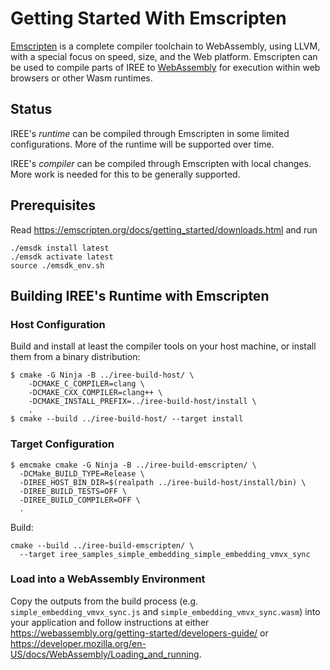 # Getting Started With Emscripten

[Emscripten](https://emscripten.org/index.html) is a complete compiler
toolchain to WebAssembly, using LLVM, with a special focus on speed, size, and
the Web platform. Emscripten can be used to compile parts of IREE to
[WebAssembly](https://webassembly.org/) for execution within web browsers or
other Wasm runtimes.

## Status

IREE's _runtime_ can be compiled through Emscripten in some limited
configurations. More of the runtime will be supported over time.

IREE's _compiler_ can be compiled through Emscripten with local changes. More
work is needed for this to be generally supported.

## Prerequisites

Read https://emscripten.org/docs/getting_started/downloads.html and run

```
./emsdk install latest
./emsdk activate latest
source ./emsdk_env.sh
```

## Building IREE's Runtime with Emscripten

### Host Configuration

Build and install at least the compiler tools on your host machine, or install
them from a binary distribution:

```shell
$ cmake -G Ninja -B ../iree-build-host/ \
    -DCMAKE_C_COMPILER=clang \
    -DCMAKE_CXX_COMPILER=clang++ \
    -DCMAKE_INSTALL_PREFIX=../iree-build-host/install \
    .
$ cmake --build ../iree-build-host/ --target install
```

### Target Configuration

```shell
$ emcmake cmake -G Ninja -B ../iree-build-emscripten/ \
  -DCMake_BUILD_TYPE=Release \
  -DIREE_HOST_BIN_DIR=$(realpath ../iree-build-host/install/bin) \
  -DIREE_BUILD_TESTS=OFF \
  -DIREE_BUILD_COMPILER=OFF \
  .
```

Build:

```
cmake --build ../iree-build-emscripten/ \
  --target iree_samples_simple_embedding_simple_embedding_vmvx_sync
```

### Load into a WebAssembly Environment

Copy the outputs from the build process (e.g. `simple_embedding_vmvx_sync.js`
and `simple_embedding_vmvx_sync.wasm`) into your application and follow
instructions at either https://webassembly.org/getting-started/developers-guide/
or https://developer.mozilla.org/en-US/docs/WebAssembly/Loading_and_running.
